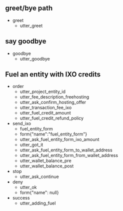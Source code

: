 ## greet/bye path
* greet
  - utter_greet

## say goodbye
* goodbye
  - utter_goodbye

## Fuel an entity with IXO credits
* order
    - utter_project_entity_id
    - utter_fee_description_freehosting
    - utter_ask_confirm_hosting_offer
    - utter_transaction_fee_ixo
    - utter_fuel_credit_amount
    - utter_fuel_credit_refund_policy
* send_ixo
    - fuel_entity_form
    - form{"name":"fuel_entity_form"}
    - utter_ask_fuel_entity_form_ixo_amount
    - utter_got_it
    - utter_ask_fuel_entity_form_to_wallet_address
    - utter_ask_fuel_entity_form_from_wallet_address
    - utter_wallet_balance_pre
    - utter_wallet_balance_post
* stop
    - utter_ask_continue
* deny
    - utter_ok
    - form{"name": null}
* success
    - utter_adding_fuel
